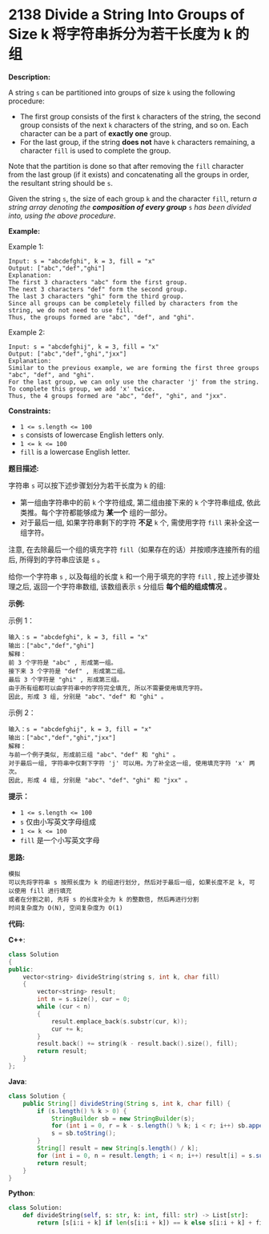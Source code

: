 # 2138 Divide a String Into Groups of Size k 将字符串拆分为若干长度为 k 的组

__Description:__

A string `s` can be partitioned into groups of size `k` using the following procedure:

- The first group consists of the first `k` characters of the string, the second group consists of the next `k` characters of the string, and so on. Each character can be a part of __exactly one__ group.
- For the last group, if the string __does not__ have `k` characters remaining, a character `fill` is used to complete the group.

Note that the partition is done so that after removing the `fill` character from the last group (if it exists) and concatenating all the groups in order, the resultant string should be `s`.

Given the string `s`, the size of each group `k` and the character `fill`, return _a string array denoting the __composition of every group___ `s` _has been divided into, using the above procedure_.

__Example:__

Example 1:

```text
Input: s = "abcdefghi", k = 3, fill = "x"
Output: ["abc","def","ghi"]
Explanation:
The first 3 characters "abc" form the first group.
The next 3 characters "def" form the second group.
The last 3 characters "ghi" form the third group.
Since all groups can be completely filled by characters from the string, we do not need to use fill.
Thus, the groups formed are "abc", "def", and "ghi".
```

Example 2:

```text
Input: s = "abcdefghij", k = 3, fill = "x"
Output: ["abc","def","ghi","jxx"]
Explanation:
Similar to the previous example, we are forming the first three groups "abc", "def", and "ghi".
For the last group, we can only use the character 'j' from the string. To complete this group, we add 'x' twice.
Thus, the 4 groups formed are "abc", "def", "ghi", and "jxx".
```

__Constraints:__

- `1 <= s.length <= 100`
- `s` consists of lowercase English letters only.
- `1 <= k <= 100`
- `fill` is a lowercase English letter.

__题目描述:__

字符串 `s` 可以按下述步骤划分为若干长度为 `k` 的组:

- 第一组由字符串中的前 `k` 个字符组成, 第二组由接下来的 `k` 个字符串组成, 依此类推。每个字符都能够成为 __某一个__ 组的一部分。
- 对于最后一组, 如果字符串剩下的字符 __不足__ `k` 个, 需使用字符 `fill` 来补全这一组字符。

注意, 在去除最后一个组的填充字符 `fill`（如果存在的话）并按顺序连接所有的组后, 所得到的字符串应该是 `s` 。

给你一个字符串 `s` , 以及每组的长度 `k` 和一个用于填充的字符 `fill` , 按上述步骤处理之后, 返回一个字符串数组, 该数组表示 `s` 分组后 __每个组的组成情况__ 。

__示例:__

示例 1：

```text
输入：s = "abcdefghi", k = 3, fill = "x"
输出：["abc","def","ghi"]
解释：
前 3 个字符是 "abc" , 形成第一组。
接下来 3 个字符是 "def" , 形成第二组。
最后 3 个字符是 "ghi" , 形成第三组。
由于所有组都可以由字符串中的字符完全填充, 所以不需要使用填充字符。
因此, 形成 3 组, 分别是 "abc"、"def" 和 "ghi" 。
```

示例 2：

```text
输入：s = "abcdefghij", k = 3, fill = "x"
输出：["abc","def","ghi","jxx"]
解释：
与前一个例子类似, 形成前三组 "abc"、"def" 和 "ghi" 。
对于最后一组, 字符串中仅剩下字符 'j' 可以用。为了补全这一组, 使用填充字符 'x' 两次。
因此, 形成 4 组, 分别是 "abc"、"def"、"ghi" 和 "jxx" 。
```

__提示：__

- `1 <= s.length <= 100`
- `s` 仅由小写英文字母组成
- `1 <= k <= 100`
- `fill` 是一个小写英文字母

__思路:__

```text
模拟
可以先将字符串 s 按照长度为 k 的组进行划分, 然后对于最后一组, 如果长度不足 k, 可以使用 fill 进行填充
或者在分割之前, 先将 s 的长度补全为 k 的整数倍, 然后再进行分割
时间复杂度为 O(N), 空间复杂度为 O(1)
```

__代码:__

__C++__:

```C++
class Solution 
{
public:
    vector<string> divideString(string s, int k, char fill) 
    {
        vector<string> result;
        int n = s.size(), cur = 0;
        while (cur < n)
        {
            result.emplace_back(s.substr(cur, k));
            cur += k;
        }    
        result.back() += string(k - result.back().size(), fill);
        return result;
    }
};
```

__Java__:

```Java
class Solution {
    public String[] divideString(String s, int k, char fill) {
        if (s.length() % k > 0) {
            StringBuilder sb = new StringBuilder(s);
            for (int i = 0, r = k - s.length() % k; i < r; i++) sb.append(fill);
            s = sb.toString();
        }
        String[] result = new String[s.length() / k];
        for (int i = 0, n = result.length; i < n; i++) result[i] = s.substring(i * k, (i + 1) * k);
        return result;
    }
}
```

__Python__:

```Python
class Solution:
    def divideString(self, s: str, k: int, fill: str) -> List[str]:
        return [s[i:i + k] if len(s[i:i + k]) == k else s[i:i + k] + fill * (k - len(s[i:i + k])) for i in range(0, len(s), k)]
```
